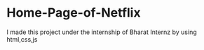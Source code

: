 # Home-Page-of-Netflix
I made this project under the internship of Bharat Internz by using html,css,js
